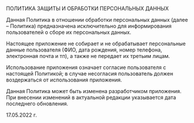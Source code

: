 ПОЛИТИКА ЗАЩИТЫ И ОБРАБОТКИ ПЕРСОНАЛЬНЫХ ДАННЫХ

Данная Политика в отношении обработки персональных данных (далее – Политика) предназначена исключительно для информирования пользователей о сборе их персональных данных.

Настоящее приложение не собирает и не обрабатывает персональные данные пользователя (ФИО, дата рождения, номер телефона, электронная почта и тп), а также не передает их третьим лицам.

Использование приложения означает согласие пользователя с настоящей Политикой; в случае несогласия пользователь должен воздержаться от использования приложения.

Данная Политика может быть изменена разработчиком приложения. При внесении изменений в актуальной редакции указывается дата последнего обновления.

17.05.2022 г.